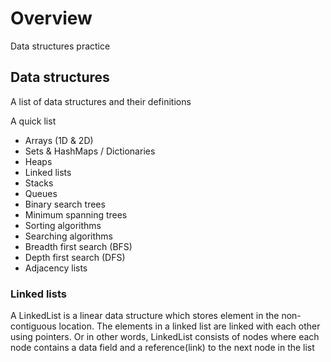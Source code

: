 ﻿# Overview

Data structures practice

## Data structures

A list of data structures and their definitions

A quick list

- Arrays (1D & 2D)
- Sets & HashMaps / Dictionaries
- Heaps
- Linked lists
- Stacks
- Queues
- Binary search trees
- Minimum spanning trees
- Sorting algorithms
- Searching algorithms
- Breadth first search (BFS)
- Depth first search (DFS)
- Adjacency lists

### Linked lists

A LinkedList is a linear data structure which stores element in the non-contiguous location. 
The elements in a linked list are linked with each other using pointers.
Or in other words, LinkedList consists of nodes where each node contains a data field and a reference(link) to the next node in the list
